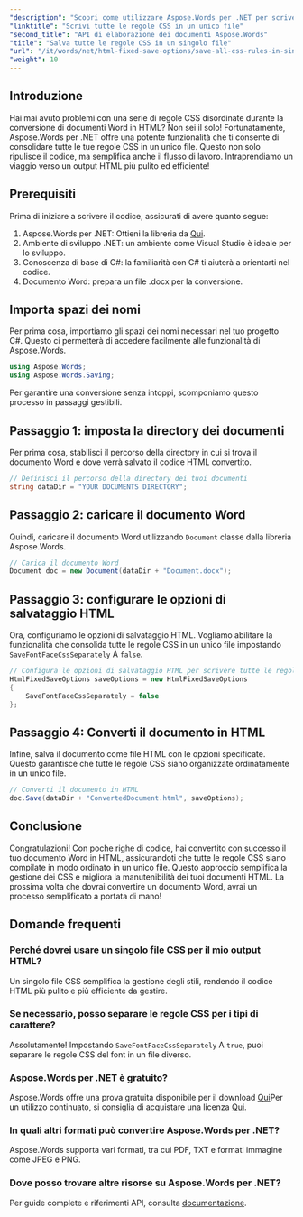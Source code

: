 ```yaml
---
"description": "Scopri come utilizzare Aspose.Words per .NET per scrivere tutte le regole CSS in un unico file quando salvi documenti con HtmlFixedSaveOptions. Segui questo tutorial dettagliato per una guida passo passo."
"linktitle": "Scrivi tutte le regole CSS in un unico file"
"second_title": "API di elaborazione dei documenti Aspose.Words"
"title": "Salva tutte le regole CSS in un singolo file"
"url": "/it/words/net/html-fixed-save-options/save-all-css-rules-in-single-file/"
"weight": 10
---
```


## Introduzione

Hai mai avuto problemi con una serie di regole CSS disordinate durante la conversione di documenti Word in HTML? Non sei il solo! Fortunatamente, Aspose.Words per .NET offre una potente funzionalità che ti consente di consolidare tutte le tue regole CSS in un unico file. Questo non solo ripulisce il codice, ma semplifica anche il flusso di lavoro. Intraprendiamo un viaggio verso un output HTML più pulito ed efficiente!

## Prerequisiti

Prima di iniziare a scrivere il codice, assicurati di avere quanto segue:

1. Aspose.Words per .NET: Ottieni la libreria da [Qui](https://releases.aspose.com/words/net/).
2. Ambiente di sviluppo .NET: un ambiente come Visual Studio è ideale per lo sviluppo.
3. Conoscenza di base di C#: la familiarità con C# ti aiuterà a orientarti nel codice.
4. Documento Word: prepara un file .docx per la conversione.

## Importa spazi dei nomi

Per prima cosa, importiamo gli spazi dei nomi necessari nel tuo progetto C#. Questo ci permetterà di accedere facilmente alle funzionalità di Aspose.Words.

```csharp
using Aspose.Words;
using Aspose.Words.Saving;
```

Per garantire una conversione senza intoppi, scomponiamo questo processo in passaggi gestibili.

## Passaggio 1: imposta la directory dei documenti

Per prima cosa, stabilisci il percorso della directory in cui si trova il documento Word e dove verrà salvato il codice HTML convertito.

```csharp
// Definisci il percorso della directory dei tuoi documenti
string dataDir = "YOUR DOCUMENTS DIRECTORY";
```

## Passaggio 2: caricare il documento Word

Quindi, caricare il documento Word utilizzando `Document` classe dalla libreria Aspose.Words.

```csharp
// Carica il documento Word
Document doc = new Document(dataDir + "Document.docx");
```

## Passaggio 3: configurare le opzioni di salvataggio HTML

Ora, configuriamo le opzioni di salvataggio HTML. Vogliamo abilitare la funzionalità che consolida tutte le regole CSS in un unico file impostando `SaveFontFaceCssSeparately` A `false`.

```csharp
// Configura le opzioni di salvataggio HTML per scrivere tutte le regole CSS in un unico file
HtmlFixedSaveOptions saveOptions = new HtmlFixedSaveOptions 
{ 
    SaveFontFaceCssSeparately = false 
};
```

## Passaggio 4: Converti il documento in HTML

Infine, salva il documento come file HTML con le opzioni specificate. Questo garantisce che tutte le regole CSS siano organizzate ordinatamente in un unico file.

```csharp
// Converti il documento in HTML
doc.Save(dataDir + "ConvertedDocument.html", saveOptions);
```

## Conclusione

Congratulazioni! Con poche righe di codice, hai convertito con successo il tuo documento Word in HTML, assicurandoti che tutte le regole CSS siano compilate in modo ordinato in un unico file. Questo approccio semplifica la gestione dei CSS e migliora la manutenibilità dei tuoi documenti HTML. La prossima volta che dovrai convertire un documento Word, avrai un processo semplificato a portata di mano!

## Domande frequenti

### Perché dovrei usare un singolo file CSS per il mio output HTML?
Un singolo file CSS semplifica la gestione degli stili, rendendo il codice HTML più pulito e più efficiente da gestire.

### Se necessario, posso separare le regole CSS per i tipi di carattere?
Assolutamente! Impostando `SaveFontFaceCssSeparately` A `true`, puoi separare le regole CSS del font in un file diverso.

### Aspose.Words per .NET è gratuito?
Aspose.Words offre una prova gratuita disponibile per il download [Qui](https://releases.aspose.com/)Per un utilizzo continuato, si consiglia di acquistare una licenza [Qui](https://purchase.aspose.com/buy).

### In quali altri formati può convertire Aspose.Words per .NET?
Aspose.Words supporta vari formati, tra cui PDF, TXT e formati immagine come JPEG e PNG.

### Dove posso trovare altre risorse su Aspose.Words per .NET?
Per guide complete e riferimenti API, consulta [documentazione](https://reference.aspose.com/words/net/).